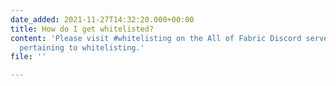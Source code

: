 ```yaml
---
date_added: 2021-11-27T14:32:20.000+00:00
title: How do I get whitelisted?
content: 'Please visit #whitelisting on the All of Fabric Discord server for all information
  pertaining to whitelisting.'
file: ''

---
```

